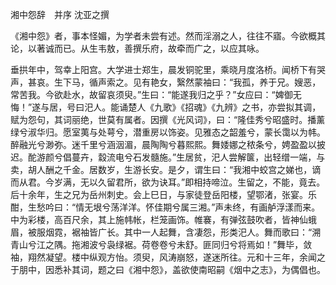 湘中怨辞　并序 沈亚之撰　　

  

  

《湘中怨》者，事本怪媚，为学者未尝有述。然而淫溺之人，往往不寤。今欲概其论，以著诚而已。从生韦敖，善撰乐府，故牵而广之，以应其咏。

垂拱年中，驾幸上阳宫。大学进士郑生，晨发铜驼里，乘晓月度洛桥。闻桥下有哭声，甚哀。生下马，循声索之。见有艳女，繄然蒙袖曰：“我孤，养于兄。嫂恶，常苦我。今欲赴水，故留哀须臾。”生曰：“能遂我归之乎？”女应曰：“婢御无悔！”遂与居，号曰汜人。能诵楚人《九歌》《招魂》《九辨》之书，亦尝拟其调，赋为怨句，其词丽绝，世莫有属者。因撰《光风词》，曰：“隆佳秀兮昭盛时。播薰绿兮淑华归。愿室荑与处萼兮，潜重房以饰姿。见雅态之韶羞兮，蒙长霭以为帏。醉融光兮渺弥。迷千里兮涵洇湄，晨陶陶兮暮熙熙。舞婑娜之秾条兮，娉盈盈以披迟。酡游颜兮倡蔓卉，縠流电兮石发髓施。”生居贫，汜人尝解箧，出轻缯一端，与卖，胡人酬之千金。居数岁，生游长安。是夕，谓生曰：“我湘中蛟宫之娣也，谪而从君。今岁满，无以久留君所，欲为诀耳。”即相持啼泣。生留之，不能，竟去。后十余年，生之兄为岳州刺史。会上巳日，与家徒登岳阳楼，望鄂渚，张宴。乐酣，生愁吟曰：“情无垠兮荡洋洋。怀佳期兮属三湘。”声未终，有画舻浮漾而来。中为彩楼，高百尺余，其上施帏帐，栏笼画饰。帷褰，有弹弦鼓吹者，皆神仙蛾眉，被服烟霓，裾袖皆广长。其中一人起舞，含凄怨，形类汜人。舞而歌曰：“溯青山兮江之隅。拖湘波兮袅绿裾。荷卷卷兮未舒。匪同归兮将焉如！”舞毕，敛袖，翔然凝望。楼中纵观方怡。须臾，风涛崩怒，遂迷所往。元和十三年，余闻之于朋中，因悉补其词，题之曰《湘中怨》，盖欲使南昭嗣《烟中之志》，为偶倡也。